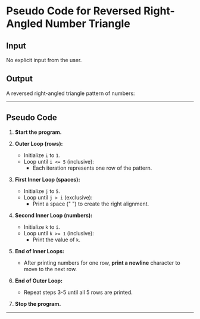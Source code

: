# **Pseudo Code for Reversed Right-Angled Number Triangle**

## **Input**
No explicit input from the user.

## **Output**
A reversed right-angled triangle pattern of numbers:


---

## **Pseudo Code**

1. **Start the program.**

2. **Outer Loop (rows):**
   - Initialize `i` to `1`.
   - Loop until `i <= 5` (inclusive):
     - Each iteration represents one row of the pattern.

3. **First Inner Loop (spaces):**
   - Initialize `j` to `5`.
   - Loop until `j > i` (exclusive):
     - Print a space (" ") to create the right alignment.
4. **Second Inner Loop (numbers):**
   - Initialize `k` to `i`.
   - Loop until `k >= 1` (inclusive):
     - Print the value of `k`.

5. **End of Inner Loops:**
   - After printing numbers for one row, **print a newline** character to move to the next row.

6. **End of Outer Loop:**
   - Repeat steps 3-5 until all 5 rows are printed.

7. **Stop the program.**

---
